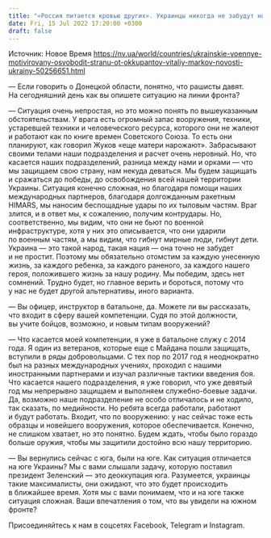 ```yaml
---
title: "«Россия питается кровью других». Украинцы никогда не забудут ни одной смерти и будут мстить — интервью с Маркивым"
date: Fri, 15 Jul 2022 17:20:00 +0300
draft: false
---
```

Источник: Новое Время https://nv.ua/world/countries/ukrainskie-voennye-motivirovany-osvobodit-stranu-ot-okkupantov-vitaliy-markov-novosti-ukrainy-50256651.html


— Если говорить о Донецкой области, понятно, что рашисты давят. На сегодняшний день как вы опишете ситуацию на линии фронта?

— Ситуация очень непростая, но это можно понять по вышеуказанным обстоятельствам. У врага есть огромный запас вооружения, техники, устаревшей техники и человеческого ресурса, которого они не жалеют и работают как по книге времен Советского Союза. То есть они планируют, как говорил Жуков «еще матери нарожают». Забрасывают своими телами наши подразделения и расчет очень неровный. Но, что касается наших подразделений, разница между нами и орками — что мы защищаем свою страну, нам некуда деваться. Мы будем защищать и сражаться до победы, до освобождения всей нашей территории Украины. Ситуация конечно сложная, но благодаря помощи наших международных партнеров, благодаря долгожданным ракетным HIMARS, мы наносим беспощадные удары по их тыловым частям. Враг злится, и в ответ мы, к сожалению, получим контрудары. Но, соответственно, мы видим, что они не бьют по военной инфраструктуре, хотя у них это описывается, что они ударили по военным частям, а мы видим, что гибнут мирные люди, гибнут дети. Украина — это такой народ, такая нация — она точно не забудет и не простит. Поэтому мы обязательно отомстим за каждую унесенную жизнь, за каждого ребенка, за каждого раненого, за каждого нашего героя, положившего жизнь за нашу родину. Мы победим, здесь нет сомнений. Трудно будет, но главное верить и бороться, потому что у нас не будет другой альтернативы, иного варианта.

— Вы офицер, инструктор в батальоне, да. Можете ли вы рассказать, что входит в сферу вашей компетенции. Судя по этой должности, вы учите бойцов, возможно, и новым типам вооружений?

— Что касается моей компетенции, я уже в батальоне служу с 2014 года. Я один из ветеранов, которые еще с Майдана пошли защищать, вступили в ряды добровольцами. С тех пор по 2017 год я неоднократно был на разных международных учениях, проходил с нашими иностранными партнерами и изучал различные тактики введения боя. Что касается нашего подразделения, я уже говорил, что уже девятый год мы непрерывно защищаем и выполняем служебно-боевые задачи. Да, возможно наше подразделение не особо отличалось и не ходило, так сказать, по медийности. Но ребята всегда работали, работают и будут работать. Входит, что по вооружению: у нас сейчас тоже есть образцы и новейшего вооружения, которое обеспечивается. Конечно, не слишком хватает, но это понятно. Будем ждать, чтобы было гораздо больше оружия, чтобы мы защитили достойно всю нашу территорию.

— Вы вернулись сейчас с юга, были на юге. Как ситуация отличается на юге Украины? Мы с вами слышали задачу, которую поставил президент Зеленский — это деоккупация юга. Разумеется, украинцы такие максималисты, они ожидают, что это будет происходить в ближайшее время. Хотя мы с вами понимаем, что и на юге также ситуация сложная. Ваши впечатления о том, что вы увидели на южном фронте?

Присоединяйтесь к нам в соцсетях Facebook, Telegram и Instagram.
